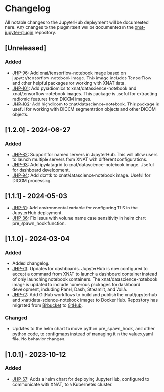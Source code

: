 # Changelog

All notable changes to the JupyterHub deployment will be documented here. Any changes to the plugin itself will be 
documented in the [xnat-jupyter-plugin](https://bitbucket.org/xnatx/xnat-jupyterhub-plugin) repository.

## [Unreleased]

### Added

- [JHP-96]: Add xnat/tensorflow-notebook image based on jupyter/tensorflow-notebook image. This image includes 
            TensorFlow and other helpful packages for working with XNAT data.
- [JHP-101]: Add pyradiomics to xnat/datascience-notebook and xnat/tensorflow-notebook images. This package is useful for 
             extracting radiomic features from DICOM images.
- [JHP-102]: Add highdicom to xnat/datascience-notebook. This package is useful for working with DICOM segmentation 
             objects and other DICOM objects.

## [1.2.0] - 2024-06-27

### Added

- [JHP-82]: Support for named servers in JupyterHub. This will allow users to launch multiple servers from XNAT with
            different configurations.
- [JHP-93]: Add ipydatagrid to xnat/datascience-notebook image. Useful for dashboard development.
- [JHP-94]: Add dcmtk to xnat/datascience-notebook image. Useful for DICOM processing.

## [1.1.1] - 2024-05-03

- [JHP-81]: Add environmental variable for configuring TLS in the JupyterHub deployment. 
- [JHP-86]: Fix issue with volume name case sensitivity in helm chart pre_spawn_hook function.

## [1.1.0] - 2024-03-04

### Added

- Added changelog.
- [JHP-73]: Updates for dashboards. JupyterHub is now configured to accept a command from XNAT to launch a dashboard 
  container instead of only launching notebook containers. The xnat/datascience-notebook image is updated to include
  numerous packages for dashboard development, including Panel, Dash, Streamlit, and Voilà.
- [JHP-77]: Add GitHub workflows to build and publish the xnat/jupyterhub and xnat/data-science-notebook images to 
  Docker Hub. Repository has migrated from [Bitbucket](https://bitbucket.org/xnat-containers/xnat-jupyterhub/src/main/) 
  to [GitHub](https://github.com/NrgXnat/xnat-jupyterhub-image).

### Changed

- Updates to the helm chart to move python pre_spawn_hook, and other python code, to configmaps instead of managing it 
  in the values.yaml file. No behavior changes.

## [1.0.1] - 2023-10-12

### Added

- [JHP-67]: Adds a helm chart for deploying JupyterHub, configured to communicate with XNAT, to a Kubernetes cluster.

[JHP-67]: https://radiologics.atlassian.net/jira/software/c/projects/JHP/issues/JHP-67
[JHP-73]: https://radiologics.atlassian.net/jira/software/c/projects/JHP/issues/JHP-73
[JHP-77]: https://radiologics.atlassian.net/jira/software/c/projects/JHP/issues/JHP-77
[JHP-81]: https://radiologics.atlassian.net/jira/software/c/projects/JHP/issues/JHP-81
[JHP-82]: https://radiologics.atlassian.net/jira/software/c/projects/JHP/issues/JHP-82
[JHP-86]: https://radiologics.atlassian.net/jira/software/c/projects/JHP/issues/JHP-86
[JHP-93]: https://radiologics.atlassian.net/jira/software/c/projects/JHP/issues/JHP-93
[JHP-94]: https://radiologics.atlassian.net/jira/software/c/projects/JHP/issues/JHP-94
[JHP-96]: https://radiologics.atlassian.net/jira/software/c/projects/JHP/issues/JHP-96
[JHP-101]: https://radiologics.atlassian.net/jira/software/c/projects/JHP/issues/JHP-101
[JHP-102]: https://radiologics.atlassian.net/jira/software/c/projects/JHP/issues/JHP-102
